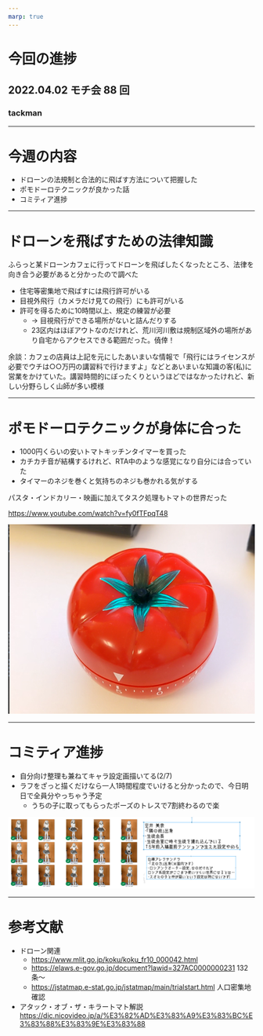```yaml
---
marp: true
---
```


# 今回の進捗

## 2022.04.02 モチ会 88 回

### tackman

---

# 今週の内容

- ドローンの法規制と合法的に飛ばす方法について把握した
- ポモドーロテクニックが良かった話
- コミティア進捗

---

# ドローンを飛ばすための法律知識

ふらっと某ドローンカフェに行ってドローンを飛ばしたくなったところ、法律を向き合う必要があると分かったので調べた

- 住宅等密集地で飛ばすには飛行許可がいる
- 目視外飛行（カメラだけ見ての飛行）にも許可がいる
- 許可を得るために10時間以上、規定の練習が必要
  - → 目視飛行ができる場所がないと詰んだりする
  - 23区内はほぼアウトなのだけれど、荒川河川敷は規制区域外の場所があり自宅からアクセスできる範囲だった。僥倖！

余談：カフェの店員は上記を元にしたあいまいな情報で「飛行にはライセンスが必要でウチは○○万円の講習料で行けますよ」などとあいまいな知識の客(私)に営業をかけていた。講習時間的にぼったくりというほどではなかったけれど、新しい分野らしく山師が多い模様

---

# ポモドーロテクニックが身体に合った

- 1000円くらいの安いトマトキッチンタイマーを買った
- カチカチ音が結構するけれど、RTA中のような感覚になり自分には合っていた
- タイマーのネジを巻くと気持ちのネジも巻かれる気がする

パスタ・インドカリー・映画に加えてタスク処理もトマトの世界だった

https://www.youtube.com/watch?v=fy0fTFpqT48

![height:200pt](tomatoe.png)

---

# コミティア進捗

- 自分向け整理も兼ねてキャラ設定画描いてる(2/7)
- ラフをざっと描くだけなら一人1時間程度でいけると分かったので、今日明日で全員分やっちゃう予定
  - うちの子に取ってもらったポーズのトレスで7割終わるので楽

![](characters.png)

---

# 参考文献

- ドローン関連
  - https://www.mlit.go.jp/koku/koku_fr10_000042.html
  - https://elaws.e-gov.go.jp/document?lawid=327AC0000000231 132条～
  - https://jstatmap.e-stat.go.jp/jstatmap/main/trialstart.html 人口密集地確認
- アタック・オブ・ザ・キラートマト解説 https://dic.nicovideo.jp/a/%E3%82%AD%E3%83%A9%E3%83%BC%E3%83%88%E3%83%9E%E3%83%88